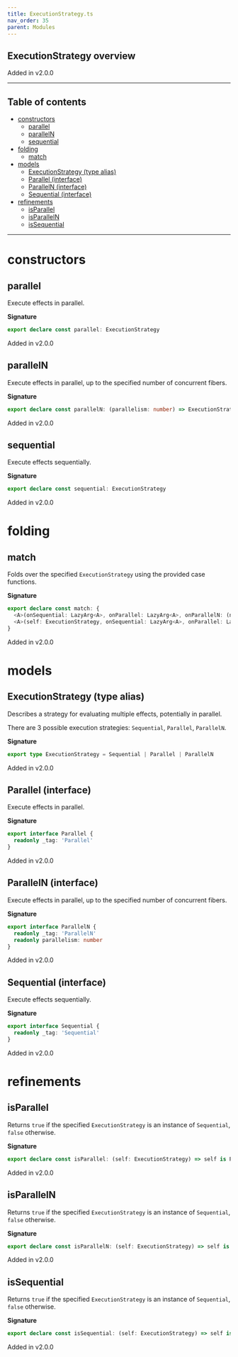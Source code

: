 ```yaml
---
title: ExecutionStrategy.ts
nav_order: 35
parent: Modules
---
```


## ExecutionStrategy overview

Added in v2.0.0

---

<h2 class="text-delta">Table of contents</h2>

- [constructors](#constructors)
  - [parallel](#parallel)
  - [parallelN](#paralleln)
  - [sequential](#sequential)
- [folding](#folding)
  - [match](#match)
- [models](#models)
  - [ExecutionStrategy (type alias)](#executionstrategy-type-alias)
  - [Parallel (interface)](#parallel-interface)
  - [ParallelN (interface)](#paralleln-interface)
  - [Sequential (interface)](#sequential-interface)
- [refinements](#refinements)
  - [isParallel](#isparallel)
  - [isParallelN](#isparalleln)
  - [isSequential](#issequential)

---

# constructors

## parallel

Execute effects in parallel.

**Signature**

```ts
export declare const parallel: ExecutionStrategy
```

Added in v2.0.0

## parallelN

Execute effects in parallel, up to the specified number of concurrent fibers.

**Signature**

```ts
export declare const parallelN: (parallelism: number) => ExecutionStrategy
```

Added in v2.0.0

## sequential

Execute effects sequentially.

**Signature**

```ts
export declare const sequential: ExecutionStrategy
```

Added in v2.0.0

# folding

## match

Folds over the specified `ExecutionStrategy` using the provided case
functions.

**Signature**

```ts
export declare const match: {
  <A>(onSequential: LazyArg<A>, onParallel: LazyArg<A>, onParallelN: (n: number) => A): (self: ExecutionStrategy) => A
  <A>(self: ExecutionStrategy, onSequential: LazyArg<A>, onParallel: LazyArg<A>, onParallelN: (n: number) => A): A
}
```

Added in v2.0.0

# models

## ExecutionStrategy (type alias)

Describes a strategy for evaluating multiple effects, potentially in
parallel.

There are 3 possible execution strategies: `Sequential`, `Parallel`,
`ParallelN`.

**Signature**

```ts
export type ExecutionStrategy = Sequential | Parallel | ParallelN
```

Added in v2.0.0

## Parallel (interface)

Execute effects in parallel.

**Signature**

```ts
export interface Parallel {
  readonly _tag: 'Parallel'
}
```

Added in v2.0.0

## ParallelN (interface)

Execute effects in parallel, up to the specified number of concurrent fibers.

**Signature**

```ts
export interface ParallelN {
  readonly _tag: 'ParallelN'
  readonly parallelism: number
}
```

Added in v2.0.0

## Sequential (interface)

Execute effects sequentially.

**Signature**

```ts
export interface Sequential {
  readonly _tag: 'Sequential'
}
```

Added in v2.0.0

# refinements

## isParallel

Returns `true` if the specified `ExecutionStrategy` is an instance of
`Sequential`, `false` otherwise.

**Signature**

```ts
export declare const isParallel: (self: ExecutionStrategy) => self is Parallel
```

Added in v2.0.0

## isParallelN

Returns `true` if the specified `ExecutionStrategy` is an instance of
`Sequential`, `false` otherwise.

**Signature**

```ts
export declare const isParallelN: (self: ExecutionStrategy) => self is ParallelN
```

Added in v2.0.0

## isSequential

Returns `true` if the specified `ExecutionStrategy` is an instance of
`Sequential`, `false` otherwise.

**Signature**

```ts
export declare const isSequential: (self: ExecutionStrategy) => self is Sequential
```

Added in v2.0.0

